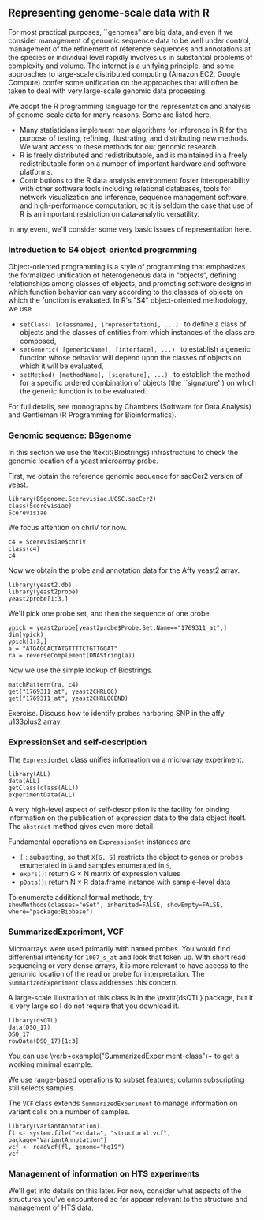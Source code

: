 
<h2>Representing genome-scale data with R</h2>

For most practical purposes, ``genomes" are big data, and
even if we consider management of genomic sequence data to be
well under control, management of the refinement of reference
sequences and annotations at the species or individual level
rapidly involves us in substantial problems of complexity and
volume.  The internet is a unifying principle, and some approaches
to large-scale distributed computing (Amazon EC2, Google Compute)
confer some unification on the approaches that will often be taken
to deal with very large-scale genomic data processing.

We adopt the R programming language for the representation and
analysis of genome-scale data for many reasons.  Some are listed here.
<ul>
<li>Many statisticians implement new algorithms for inference in R
for the purpose of testing, refining, illustrating, and distributing new
methods.  We want access to these methods for our genomic research.
<li>R is freely distributed and redistributable, and is maintained
in a freely redistributable form on a number of important hardware and
software platforms.
<li>Contributions to the R data analysis environment foster interoperability
with other software tools including relational
databases, tools for network visualization and
inference, sequence management software,
and high-performance computation, so it is seldom the case
that use of R is an important restriction on data-analytic versatility.
</ul>

In any event, we'll consider some very basic issues of representation
here.


<h3>Introduction to S4 object-oriented programming</h3>

Object-oriented programming is a style of programming that emphasizes
the formalized
unification of heterogeneous data in "objects", defining relationships
among classes of objects, and promoting software designs in which
function behavior can vary according to the classes of objects on
which the function is evaluated.  In R's "S4" object-oriented methodology,
we use 
<ul>
<li><code>setClass( [classname], [representation], ...) </code> to
define a class of objects and the classes of entities from which instances
of the class are composed,
<li><code>setGeneric( [genericName], [interface], ...) </code> to
establish a generic function whose behavior will depend upon
the classes of objects on which it will be evaluated,
<li><code>setMethod( [methodName], [signature], ...) </code>  to
establish the method for a specific ordered combination of objects (the ``signature'')
on which the generic function is to be evaluated.
</ul>
For full details, see monographs by Chambers (Software for Data Analysis)
and Gentleman (R Programming for Bioinformatics).

<h3>Genomic sequence: BSgenome</h3>

In this section we use the \textit{Biostrings}
infrastructure to check the genomic location of
a yeast microarray probe.

First, we obtain the reference genomic sequence
for sacCer2 version of yeast.
```{r lkg}
library(BSgenome.Scerevisiae.UCSC.sacCer2)
class(Scerevisiae)
Scerevisiae
```

We focus attention on chrIV for now.
```{r doc4}
c4 = Scerevisiae$chrIV
class(c4)
c4
```

Now we obtain the probe and annotation data for
the Affy yeast2 array.
```{r getp}
library(yeast2.db)
library(yeast2probe)
yeast2probe[1:3,]
```

We'll pick one probe set, and then the sequence of one probe.
```{r getps}
ypick = yeast2probe[yeast2probe$Probe.Set.Name=="1769311_at",]
dim(ypick)
ypick[1:3,]
a = "ATGAGCACTATGTTTTCTGTTGGAT"
ra = reverseComplement(DNAString(a))
```

Now we use the simple lookup of Biostrings.
```{r getm}
matchPattern(ra, c4)
get("1769311_at", yeast2CHRLOC)
get("1769311_at", yeast2CHRLOCEND)
```

Exercise.  Discuss how to identify probes harboring SNP in the
affy u133plus2 array.


<h3>ExpressionSet and self-description</h3>

The <code>ExpressionSet</code> class unifies information on a microarray experiment.
```{r lkall}
library(ALL)
data(ALL)
getClass(class(ALL))
experimentData(ALL)
```

A very high-level aspect of self-description is the facility for
binding information on the publication of expression data to
the data object itself.  The <code>abstract</code> method gives
even more detail.

Fundamental operations on <code>ExpressionSet</code> instances are
<ul>
<li><code>[</code> : subsetting, so that <code>X[G, S]</code> restricts
the object to genes or probes enumerated in <code>G</code> and samples
enumerated in <code>S</code>,
<li><code>exprs()</code>: return G &times; N matrix of expression values
<li><code>pData()</code>: return N &times; R data.frame instance with
sample-level data
</ul>

To enumerate additional formal methods, try
<code>
showMethods(classes="eSet", inherited=FALSE, showEmpty=FALSE, 
   where="package:Biobase")
</code>

<h3>SummarizedExperiment, VCF</h3>

Microarrays were used primarily with named probes.  You would find
differential intensity for <code>1007\_s\_at</code> and look that token
up.  With short read sequencing or very dense arrays, it 
is more relevant to have access
to the genomic location of the read or probe for interpretation.  The
<code>SummarizedExperiment</code> class addresses this concern.

A large-scale illustration of this class is in the \textit{dsQTL}
package, but it is very large so I do not require that you download it.
```{r lkdsq,eval=FALSE}
library(dsQTL)
data(DSQ_17)
DSQ_17
rowData(DSQ_17)[1:3]
```

You can use \verb+example("SummarizedExperiment-class")+ to
get a working minimal example.

We use range-based operations to subset features; column
subscripting still selects samples.


The <code>VCF</code> class extends <code>SummarizedExperiment</code>
to manage information on variant calls on a number of samples.
```{r lkv}
library(VariantAnnotation)
fl <- system.file("extdata", "structural.vcf", package="VariantAnnotation")
vcf <- readVcf(fl, genome="hg19")
vcf
```

<h3>Management of information on HTS experiments</h3>


We'll get into details on this later.  For now, consider what aspects
of the structures you've encountered so far appear relevant to the
structure and management of HTS data.

